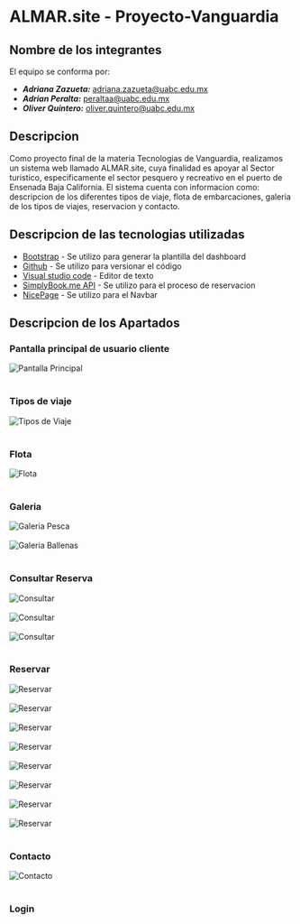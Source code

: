 # ALMAR.site - Proyecto-Vanguardia

## Nombre de los integrantes
El equipo se conforma por:
- ***Adriana Zazueta:*** adriana.zazueta@uabc.edu.mx
- ***Adrian Peralta:*** peraltaa@uabc.edu.mx
- ***Oliver Quintero:*** oliver.quintero@uabc.edu.mx

## Descripcion

Como proyecto final de la materia Tecnologias de Vanguardia, realizamos un sistema web llamado ALMAR.site, cuya finalidad es apoyar al Sector turistico, especificamente el sector pesquero y recreativo en el puerto de Ensenada Baja California. El sistema cuenta con informacion como: descripcion de los diferentes tipos de viaje, flota de embarcaciones, galeria de los tipos de viajes, reservacion y contacto.

## Descripcion de las tecnologias utilizadas

* [Bootstrap](https://getbootstrap.com/) - Se utilizo para generar la plantilla del dashboard
* [Github](https://getbootstrap.com/) - Se utilizo para versionar el código
* [Visual studio code](https://code.visualstudio.com/) - Editor de texto
* [SimplyBook.me API](https://simplybook.me/es/api/developer-api) - Se utilizo para el proceso de reservacion 
* [NicePage](https://nicepage.com/) - Se utilizo para el Navbar

## Descripcion de los Apartados

### Pantalla principal de usuario cliente
![Pantalla Principal](https://github.com/tecnologia-vanguardia/proyecto-vanguardia/blob/main/sourcecode/assets/images/pagprincipal.png)<br><br>

### Tipos de viaje
![Tipos de Viaje](https://github.com/tecnologia-vanguardia/proyecto-vanguardia/blob/main/sourcecode/assets/images/tiposviaje.png)<br><br>

### Flota
![Flota](https://github.com/tecnologia-vanguardia/proyecto-vanguardia/blob/main/sourcecode/assets/images/flotaembarca.png)<br><br>

### Galeria
![Galeria Pesca](https://github.com/tecnologia-vanguardia/proyecto-vanguardia/blob/main/sourcecode/assets/images/galpesca.png)<br><br>
![Galeria Ballenas](https://github.com/tecnologia-vanguardia/proyecto-vanguardia/blob/main/sourcecode/assets/images/galballe.png)<br><br>

### Consultar Reserva
![Consultar](https://github.com/tecnologia-vanguardia/proyecto-vanguardia/blob/main/sourcecode/assets/images/consulta1.png)<br><br>
![Consultar](https://github.com/tecnologia-vanguardia/proyecto-vanguardia/blob/main/sourcecode/assets/images/consulta2.png)<br><br>
![Consultar](https://github.com/tecnologia-vanguardia/proyecto-vanguardia/blob/main/sourcecode/assets/images/consulta3.png)<br><br>

### Reservar
![Reservar](https://github.com/tecnologia-vanguardia/proyecto-vanguardia/blob/main/sourcecode/assets/images/res0.png)<br><br>
![Reservar](https://github.com/tecnologia-vanguardia/proyecto-vanguardia/blob/main/sourcecode/assets/images/Res1.png)<br><br>
![Reservar](https://github.com/tecnologia-vanguardia/proyecto-vanguardia/blob/main/sourcecode/assets/images/Res2.png)<br><br>
![Reservar](https://github.com/tecnologia-vanguardia/proyecto-vanguardia/blob/main/sourcecode/assets/images/Res3.png)<br><br>
![Reservar](https://github.com/tecnologia-vanguardia/proyecto-vanguardia/blob/main/sourcecode/assets/images/Res4.png)<br><br>
![Reservar](https://github.com/tecnologia-vanguardia/proyecto-vanguardia/blob/main/sourcecode/assets/images/Res5.png)<br><br>
![Reservar](https://github.com/tecnologia-vanguardia/proyecto-vanguardia/blob/main/sourcecode/assets/images/Res6.png)<br><br>
![Reservar](https://github.com/tecnologia-vanguardia/proyecto-vanguardia/blob/main/sourcecode/assets/images/Res7.png)<br><br>


### Contacto
![Contacto](https://github.com/tecnologia-vanguardia/proyecto-vanguardia/blob/main/sourcecode/assets/images/contacto1.png)<br><br>


### Login
<br>
